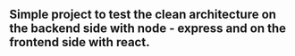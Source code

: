 ## Simple project to test the clean architecture on the backend side with node - express and on the frontend side with react.
